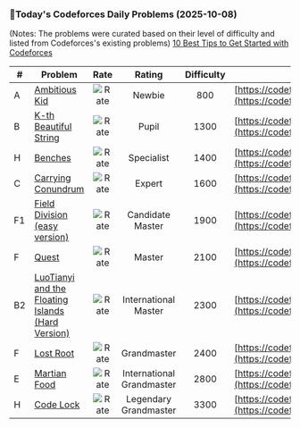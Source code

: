 ### 🌟Today's Codeforces Daily Problems (2025-10-08)
(Notes: The problems were curated based on their level of difficulty and listed from Codeforces's existing problems)
[10 Best Tips to Get Started with Codeforces](https://github.com/ika9810/Codeforces-Daily-Problems/blob/main/10%20Best%20Tips%20to%20Get%20Started%20with%20Codeforces.md)

| # | Problem | Rate| Rating | Difficulty | Contest |
|---| ----- | :--------: | :----------: | :----------: | ---------- |
|A|[Ambitious Kid](https://codeforces.com/contest/1866/problem/A)|![Rate](https://img.shields.io/badge/Newbie-800-lightgrey)|Newbie|800|[https://codeforces.com/contest/1866](https://codeforces.com/contest/1866)|
|B|[K-th Beautiful String](https://codeforces.com/contest/1328/problem/B)|![Rate](https://img.shields.io/badge/Pupil-1300-brightgreen)|Pupil|1300|[https://codeforces.com/contest/1328](https://codeforces.com/contest/1328)|
|H|[Benches](https://codeforces.com/contest/630/problem/H)|![Rate](https://img.shields.io/badge/Specialist-1400-9cf)|Specialist|1400|[https://codeforces.com/contest/630](https://codeforces.com/contest/630)|
|C|[Carrying Conundrum](https://codeforces.com/contest/1567/problem/C)|![Rate](https://img.shields.io/badge/Expert-1600-blue)|Expert|1600|[https://codeforces.com/contest/1567](https://codeforces.com/contest/1567)|
|F1|[Field Division (easy version)](https://codeforces.com/contest/1980/problem/F1)|![Rate](https://img.shields.io/badge/Candidate%20Master-1900-blueviolet)|Candidate Master|1900|[https://codeforces.com/contest/1980](https://codeforces.com/contest/1980)|
|F|[Quest](https://codeforces.com/contest/542/problem/F)|![Rate](https://img.shields.io/badge/Master-2100-orange)|Master|2100|[https://codeforces.com/contest/542](https://codeforces.com/contest/542)|
|B2|[LuoTianyi and the Floating Islands (Hard Version)](https://codeforces.com/contest/1824/problem/B2)|![Rate](https://img.shields.io/badge/International%20Master-2300-orange)|International Master|2300|[https://codeforces.com/contest/1824](https://codeforces.com/contest/1824)|
|F|[Lost Root](https://codeforces.com/contest/1061/problem/F)|![Rate](https://img.shields.io/badge/Grandmaster-2400-red)|Grandmaster|2400|[https://codeforces.com/contest/1061](https://codeforces.com/contest/1061)|
|E|[Martian Food](https://codeforces.com/contest/77/problem/E)|![Rate](https://img.shields.io/badge/International%20Grandmaster-2800-red)|International Grandmaster|2800|[https://codeforces.com/contest/77](https://codeforces.com/contest/77)|
|H|[Code Lock](https://codeforces.com/contest/1804/problem/H)|![Rate](https://img.shields.io/badge/Legendary%20Grandmaster-3300-red)|Legendary Grandmaster|3300|[https://codeforces.com/contest/1804](https://codeforces.com/contest/1804)|
